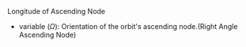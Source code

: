 Longitude of Ascending Node 
- variable ($\Omega$): Orientation of the orbit's ascending node.(Right Angle Ascending Node)